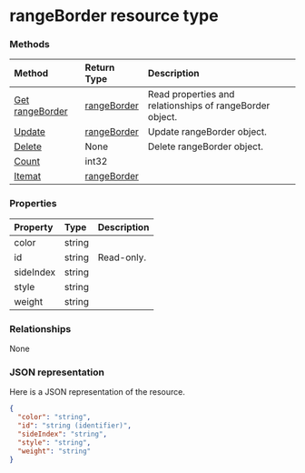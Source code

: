 # rangeBorder resource type




### Methods

| Method		   | Return Type	|Description|
|:---------------|:--------|:----------|
|[Get rangeBorder](../api/rangeborder_get.md) | [rangeBorder](rangeborder.md) |Read properties and relationships of rangeBorder object.|
|[Update](../api/rangeborder_update.md) | [rangeBorder](rangeborder.md)	|Update rangeBorder object. |
|[Delete](../api/rangeborder_delete.md) | None |Delete rangeBorder object. |
|[Count](../api/rangeborder_count.md)|int32||
|[Itemat](../api/rangeborder_itemat.md)|[rangeBorder](rangeborder.md)||

### Properties
| Property	   | Type	|Description|
|:---------------|:--------|:----------|
|color|string||
|id|string| Read-only.|
|sideIndex|string||
|style|string||
|weight|string||

### Relationships
None


### JSON representation

Here is a JSON representation of the resource.

<!-- {
  "blockType": "resource",
  "optionalProperties": [

  ],
  "@odata.type": "microsoft.graph.rangeBorder"
}-->

```json
{
  "color": "string",
  "id": "string (identifier)",
  "sideIndex": "string",
  "style": "string",
  "weight": "string"
}

```

<!-- uuid: 8fcb5dbc-d5aa-4681-8e31-b001d5168d79
2015-10-25 14:57:30 UTC -->
<!-- {
  "type": "#page.annotation",
  "description": "rangeBorder resource",
  "keywords": "",
  "section": "documentation",
  "tocPath": ""
}-->
